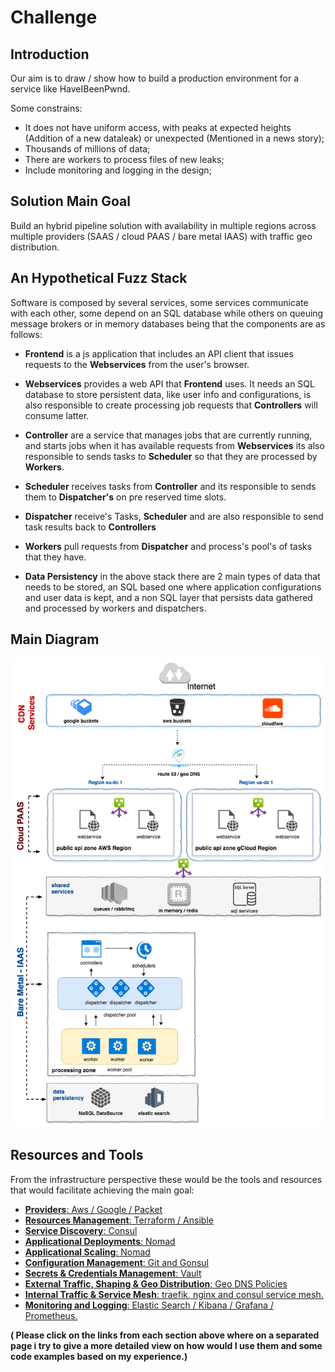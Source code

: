 # Challenge

## Introduction

Our aim is to draw / show how to build a production environment for a service like HaveIBeenPwnd.

Some constrains:

* It does not have uniform access, with peaks at expected heights (Addition of a new  dataleak) or unexpected (Mentioned in a news story);
* Thousands of millions of data;
* There are workers to process files of new leaks;
* Include monitoring and logging in the design;

## Solution Main Goal

Build an hybrid pipeline solution with availability in multiple regions across multiple providers (SAAS / cloud PAAS / bare metal IAAS) with traffic geo distribution.

## An Hypothetical Fuzz Stack

Software is composed by several services, some services communicate with each other, some depend on an SQL database while others on queuing message brokers or in memory databases being that the components are as follows:

* **Frontend** is a js application that includes an API client that issues requests to the **Webservices** from the user's browser.

* **Webservices** provides a web API that **Frontend** uses. It needs an SQL database to store persistent data, like user info and configurations, is also responsible to create processing job requests that **Controllers** will consume latter.

* **Controller** are a service that manages jobs that are currently running, and starts jobs when it has available requests from **Webservices** its also responsible to sends  tasks to  **Scheduler** so that they are processed by **Workers**.

* **Scheduler** receives tasks from **Controller** and its responsible to sends them to **Dispatcher's** on pre reserved time slots.

* **Dispatcher** receive's Tasks, **Scheduler** and are also responsible to send task results back to **Controllers**

* **Workers** pull requests from **Dispatcher** and process's pool's of tasks that they have.

* **Data Persistency** in the above stack there are 2 main types of data that needs to be stored, an SQL based one where application configurations and user data is kept, and a non SQL layer that persists data gathered and processed by workers and dispatchers.

## Main Diagram 

![Main Diagram](images/fuzzsec-Diagram.png?raw=true)

## Resources and Tools

From the infrastructure perspective these would be the tools and resources that would facilitate achieving the main goal:

* [**Providers**: Aws / Google / Packet ](pages/providers.md)
* [**Resources Management**: Terraform / Ansible](pages/resource_management.md)
* [**Service Discovery**: Consul](pages/service_discovery.md)
* [**Applicational Deployments**: Nomad ](pages/applicational_deployment.md)
* [**Applicational Scaling**: Nomad ](pages/applicational_autoscaling.md)
* [**Configuration Management**: Git and Gonsul](pages/configuration_management.md)
* [**Secrets & Credentials Management**: Vault](pages/secrets_and_credentials.md)
* [**External Traffic, Shaping & Geo Distribution**: Geo DNS Policies](pages/external_traffic.md)
* [**Internal Traffic & Service Mesh**: traefik, nginx and consul service mesh.](pages/internal_traffic.md)
* [**Monitoring and Logging**: Elastic Search / Kibana / Grafana / Prometheus.](pages/monitoring_logging.md)

**( Please click on the links from each section above where on a separated page i try to give a more detailed view on how would I use them and some code examples based on my experience.)**